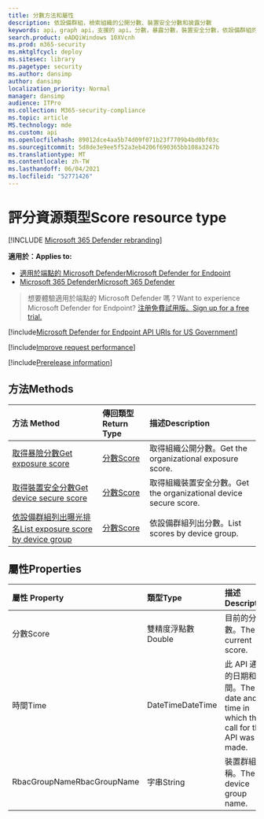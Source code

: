 ```yaml
---
title: 分數方法和屬性
description: 依設備群組，檢索組織的公開分數、裝置安全分數和披露分數
keywords: api，graph api，支援的 api，分數，暴露分數，裝置安全分數，依設備群組的暴露分數
search.product: eADQiWindows 10XVcnh
ms.prod: m365-security
ms.mktglfcycl: deploy
ms.sitesec: library
ms.pagetype: security
ms.author: dansimp
author: dansimp
localization_priority: Normal
manager: dansimp
audience: ITPro
ms.collection: M365-security-compliance
ms.topic: article
MS.technology: mde
ms.custom: api
ms.openlocfilehash: 89012dce4aa5b74d09f071b23f7709b4bd0bf03c
ms.sourcegitcommit: 5d8de3e9ee5f52a3eb4206f690365bb108a3247b
ms.translationtype: MT
ms.contentlocale: zh-TW
ms.lasthandoff: 06/04/2021
ms.locfileid: "52771426"
---
```

# <a name="score-resource-type"></a><span data-ttu-id="848f1-104">評分資源類型</span><span class="sxs-lookup"><span data-stu-id="848f1-104">Score resource type</span></span>

[!INCLUDE [Microsoft 365 Defender rebranding](../../includes/microsoft-defender.md)]


<span data-ttu-id="848f1-105">**適用於：**</span><span class="sxs-lookup"><span data-stu-id="848f1-105">**Applies to:**</span></span>
- [<span data-ttu-id="848f1-106">適用於端點的 Microsoft Defender</span><span class="sxs-lookup"><span data-stu-id="848f1-106">Microsoft Defender for Endpoint</span></span>](https://go.microsoft.com/fwlink/?linkid=2154037)
- [<span data-ttu-id="848f1-107">Microsoft 365 Defender</span><span class="sxs-lookup"><span data-stu-id="848f1-107">Microsoft 365 Defender</span></span>](https://go.microsoft.com/fwlink/?linkid=2118804)

> <span data-ttu-id="848f1-108">想要體驗適用於端點的 Microsoft Defender 嗎？</span><span class="sxs-lookup"><span data-stu-id="848f1-108">Want to experience Microsoft Defender for Endpoint?</span></span> [<span data-ttu-id="848f1-109">注册免費試用版。</span><span class="sxs-lookup"><span data-stu-id="848f1-109">Sign up for a free trial.</span></span>](https://www.microsoft.com/microsoft-365/windows/microsoft-defender-atp?ocid=docs-wdatp-exposedapis-abovefoldlink) 

[!include[Microsoft Defender for Endpoint API URIs for US Government](../../includes/microsoft-defender-api-usgov.md)]

[!include[Improve request performance](../../includes/improve-request-performance.md)]


[!include[Prerelease information](../../includes/prerelease.md)]

## <a name="methods"></a><span data-ttu-id="848f1-110">方法</span><span class="sxs-lookup"><span data-stu-id="848f1-110">Methods</span></span>

<span data-ttu-id="848f1-111">方法	</span><span class="sxs-lookup"><span data-stu-id="848f1-111">Method</span></span> |<span data-ttu-id="848f1-112">傳回類型</span><span class="sxs-lookup"><span data-stu-id="848f1-112">Return Type</span></span> |<span data-ttu-id="848f1-113">描述</span><span class="sxs-lookup"><span data-stu-id="848f1-113">Description</span></span>
:---|:---|:---
[<span data-ttu-id="848f1-114">取得暴險分數</span><span class="sxs-lookup"><span data-stu-id="848f1-114">Get exposure score</span></span>](get-exposure-score.md) | [<span data-ttu-id="848f1-115">分數</span><span class="sxs-lookup"><span data-stu-id="848f1-115">Score</span></span>](score.md) | <span data-ttu-id="848f1-116">取得組織公開分數。</span><span class="sxs-lookup"><span data-stu-id="848f1-116">Get the organizational exposure score.</span></span>
[<span data-ttu-id="848f1-117">取得裝置安全分數</span><span class="sxs-lookup"><span data-stu-id="848f1-117">Get device secure score</span></span>](get-device-secure-score.md) | [<span data-ttu-id="848f1-118">分數</span><span class="sxs-lookup"><span data-stu-id="848f1-118">Score</span></span>](score.md) | <span data-ttu-id="848f1-119">取得組織裝置安全分數。</span><span class="sxs-lookup"><span data-stu-id="848f1-119">Get the organizational device secure score.</span></span>
[<span data-ttu-id="848f1-120">依設備群組列出曝光排名</span><span class="sxs-lookup"><span data-stu-id="848f1-120">List exposure score by device group</span></span>](get-machine-group-exposure-score.md)| [<span data-ttu-id="848f1-121">分數</span><span class="sxs-lookup"><span data-stu-id="848f1-121">Score</span></span>](score.md) | <span data-ttu-id="848f1-122">依設備群組列出分數。</span><span class="sxs-lookup"><span data-stu-id="848f1-122">List scores by device group.</span></span>

## <a name="properties"></a><span data-ttu-id="848f1-123">屬性</span><span class="sxs-lookup"><span data-stu-id="848f1-123">Properties</span></span>

<span data-ttu-id="848f1-124">屬性	</span><span class="sxs-lookup"><span data-stu-id="848f1-124">Property</span></span> |  <span data-ttu-id="848f1-125">類型</span><span class="sxs-lookup"><span data-stu-id="848f1-125">Type</span></span>    |   <span data-ttu-id="848f1-126">描述</span><span class="sxs-lookup"><span data-stu-id="848f1-126">Description</span></span>
:---|:---|:---
<span data-ttu-id="848f1-127">分數</span><span class="sxs-lookup"><span data-stu-id="848f1-127">Score</span></span> | <span data-ttu-id="848f1-128">雙精度浮點數</span><span class="sxs-lookup"><span data-stu-id="848f1-128">Double</span></span> | <span data-ttu-id="848f1-129">目前的分數。</span><span class="sxs-lookup"><span data-stu-id="848f1-129">The current score.</span></span>
<span data-ttu-id="848f1-130">時間</span><span class="sxs-lookup"><span data-stu-id="848f1-130">Time</span></span> | <span data-ttu-id="848f1-131">DateTime</span><span class="sxs-lookup"><span data-stu-id="848f1-131">DateTime</span></span> | <span data-ttu-id="848f1-132">此 API 通話的日期和時間。</span><span class="sxs-lookup"><span data-stu-id="848f1-132">The date and time in which the call for this API was made.</span></span>
<span data-ttu-id="848f1-133">RbacGroupName</span><span class="sxs-lookup"><span data-stu-id="848f1-133">RbacGroupName</span></span> | <span data-ttu-id="848f1-134">字串</span><span class="sxs-lookup"><span data-stu-id="848f1-134">String</span></span> | <span data-ttu-id="848f1-135">裝置群組名稱。</span><span class="sxs-lookup"><span data-stu-id="848f1-135">The device group name.</span></span>
